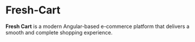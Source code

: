 # Fresh-Cart
**Fresh Cart** is a modern Angular-based e-commerce platform that delivers a smooth and complete shopping experience.
